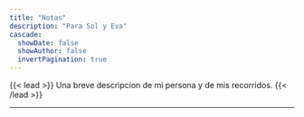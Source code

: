 ```yaml
---
title: "Notas"
description: "Para Sol y Eva" 
cascade:
  showDate: false
  showAuthor: false
  invertPagination: true
---
```


{{< lead >}}
Una breve descripcion de mi persona y de mis recorridos.
{{< /lead >}}

---

